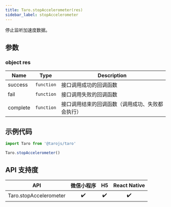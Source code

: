```yaml
---
title: Taro.stopAccelerometer(res)
sidebar_label: stopAccelerometer
---
```


停止监听加速度数据。

## 参数

### object res

| Name | Type | Description |
| --- | --- | --- |
| success | <code>function</code> | 接口调用成功的回调函数 |
| fail | <code>function</code> | 接口调用失败的回调函数 |
| complete | <code>function</code> | 接口调用结束的回调函数（调用成功、失败都会执行） |

## 示例代码

```jsx
import Taro from '@tarojs/taro'

Taro.stopAccelerometer()
```

## API 支持度

| API | 微信小程序 | H5 | React Native |
| :-: | :-: | :-: | :-: |
| Taro.stopAccelerometer | ✔️ | ✔️ | ✔️  |
